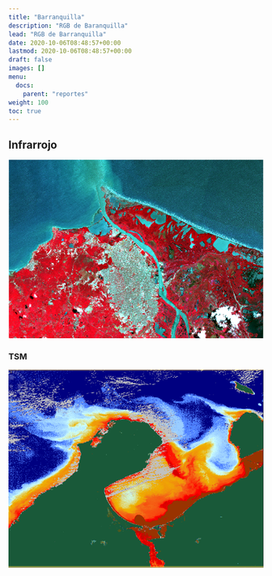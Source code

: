 ```yaml
---
title: "Barranquilla"
description: "RGB de Baranquilla"
lead: "RGB de Barranquilla"
date: 2020-10-06T08:48:57+00:00
lastmod: 2020-10-06T08:48:57+00:00
draft: false
images: []
menu:
  docs:
    parent: "reportes"
weight: 100
toc: true
---
```


## Infrarrojo
![](delta.png)

### TSM
![](snap19.PNG)




